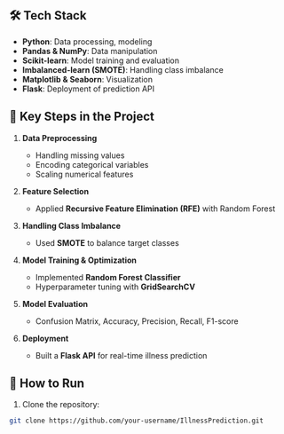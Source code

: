 
## 🛠 Tech Stack
- **Python**: Data processing, modeling
- **Pandas & NumPy**: Data manipulation
- **Scikit-learn**: Model training and evaluation
- **Imbalanced-learn (SMOTE)**: Handling class imbalance
- **Matplotlib & Seaborn**: Visualization
- **Flask**: Deployment of prediction API

## 🔹 Key Steps in the Project
1. **Data Preprocessing**  
   - Handling missing values  
   - Encoding categorical variables  
   - Scaling numerical features  

2. **Feature Selection**  
   - Applied **Recursive Feature Elimination (RFE)** with Random Forest  

3. **Handling Class Imbalance**  
   - Used **SMOTE** to balance target classes  

4. **Model Training & Optimization**  
   - Implemented **Random Forest Classifier**  
   - Hyperparameter tuning with **GridSearchCV**  

5. **Model Evaluation**  
   - Confusion Matrix, Accuracy, Precision, Recall, F1-score  

6. **Deployment**  
   - Built a **Flask API** for real-time illness prediction  

## 📌 How to Run
1. Clone the repository:
```bash
git clone https://github.com/your-username/IllnessPrediction.git
